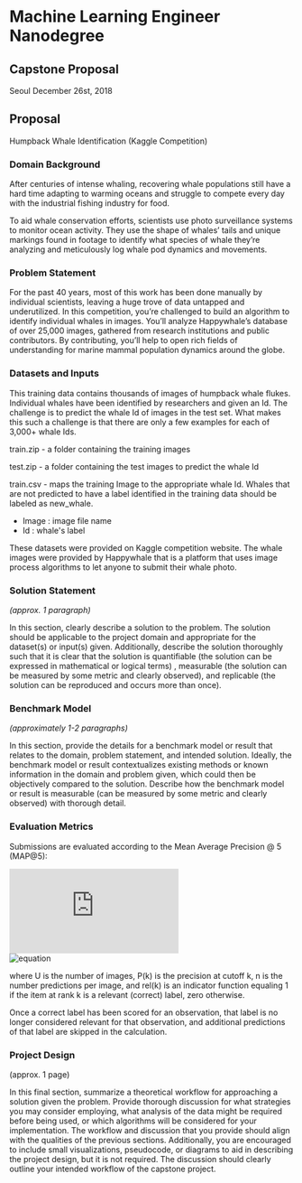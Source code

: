 # Machine Learning Engineer Nanodegree
## Capstone Proposal
Seoul 
December 26st, 2018

## Proposal

Humpback Whale Identification (Kaggle Competition)

### Domain Background

After centuries of intense whaling, recovering whale populations still have a hard time adapting to warming oceans and struggle to compete every day with the industrial fishing industry for food.

To aid whale conservation efforts, scientists use photo surveillance systems to monitor ocean activity. They use the shape of whales’ tails and unique markings found in footage to identify what species of whale they’re analyzing and meticulously log whale pod dynamics and movements. 

### Problem Statement

For the past 40 years, most of this work has been done manually by individual scientists, leaving a huge trove of data untapped and underutilized. In this competition, you’re challenged to build an algorithm to identify individual whales in images. You’ll analyze Happywhale’s database of over 25,000 images, gathered from research institutions and public contributors. By contributing, you’ll help to open rich fields of understanding for marine mammal population dynamics around the globe.

### Datasets and Inputs

This training data contains thousands of images of humpback whale flukes. Individual whales have been identified by researchers and given an Id. The challenge is to predict the whale Id of images in the test set. What makes this such a challenge is that there are only a few examples for each of 3,000+ whale Ids.

train.zip - a folder containing the training images

test.zip - a folder containing the test images to predict the whale Id

train.csv - maps the training Image to the appropriate whale Id. Whales that are not predicted to have a label identified in the training data should be labeled as new_whale.

  - Image : image file name
  - Id    : whale's label 

These datasets were provided on Kaggle competition website. 
The whale images were provided by Happywhale that is a platform that uses image process algorithms to let anyone to submit their whale photo.

### Solution Statement
_(approx. 1 paragraph)_

In this section, clearly describe a solution to the problem. The solution should be applicable to the project domain and appropriate for the dataset(s) or input(s) given. Additionally, describe the solution thoroughly such that it is clear that the solution is quantifiable (the solution can be expressed in mathematical or logical terms) , measurable (the solution can be measured by some metric and clearly observed), and replicable (the solution can be reproduced and occurs more than once).

### Benchmark Model
_(approximately 1-2 paragraphs)_

In this section, provide the details for a benchmark model or result that relates to the domain, problem statement, and intended solution. Ideally, the benchmark model or result contextualizes existing methods or known information in the domain and problem given, which could then be objectively compared to the solution. Describe how the benchmark model or result is measurable (can be measured by some metric and clearly observed) with thorough detail.

### Evaluation Metrics

Submissions are evaluated according to the Mean Average Precision @ 5 (MAP@5):


![equation](http://latex.codecogs.com/gif.latex?Concentration%3D%5Cfrac%7BTotalTemplate%7D%7BTotalVolume%7D)  
![equation](http://latex.codecogs.com/gif.latex?MAP@5%3D%5Cfrac%7B1%7D%7BU%7D\Sum) 

where U is the number of images, P(k) is the precision at cutoff k, n is the number predictions per image, and rel(k) is an indicator function equaling 1 if the item at rank k is a relevant (correct) label, zero otherwise.

Once a correct label has been scored for an observation, that label is no longer considered relevant for that observation, and additional predictions of that label are skipped in the calculation. 

### Project Design

(approx. 1 page)

In this final section, summarize a theoretical workflow for approaching a solution given the problem. Provide thorough discussion for what strategies you may consider employing, what analysis of the data might be required before being used, or which algorithms will be considered for your implementation. The workflow and discussion that you provide should align with the qualities of the previous sections. Additionally, you are encouraged to include small visualizations, pseudocode, or diagrams to aid in describing the project design, but it is not required. The discussion should clearly outline your intended workflow of the capstone project.

